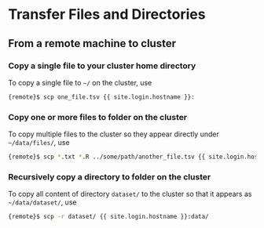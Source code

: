 # Transfer Files and Directories

## From a remote machine to cluster

### Copy a single file to your cluster home directory

To copy a single file to `~/` on the cluster, use
```sh
{remote}$ scp one_file.tsv {{ site.login.hostname }}:
```

### Copy one or more files to folder on the cluster

To copy multiple files to the cluster so they appear directly under `~/data/files/`, use
```sh
{remote}$ scp *.txt *.R ../some/path/another_file.tsv {{ site.login.hostname }}:data/files/
```

### Recursively copy a directory to folder on the cluster

To copy all content of directory `dataset/` to the cluster so that it appears as `~/data/dataset/`, use
```sh
{remote}$ scp -r dataset/ {{ site.login.hostname }}:data/
```



